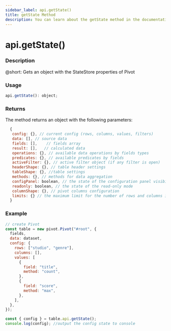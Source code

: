 ```yaml
---
sidebar_label: api.getState()
title: getState Method
description: You can learn about the getState method in the documentation of the DHTMLX JavaScript Pivot library. Browse developer guides and API reference, try out code examples and live demos, and download a free 30-day evaluation version of DHTMLX Pivot.
---
```


# api.getState()

### Description

@short: Gets an object with the StateStore properties of Pivot

### Usage

~~~jsx {}
api.getState(): object;
~~~

### Returns

The method returns an object with the following parameters:

~~~jsx {}
  {
   config: {}, // current config (rows, columns, values, filters)
   data: [], // source data
   fields: [],    // fields array
   result: [],   // calculated data
   operations: {}, // available data operations by fields types
   predicates: {}, // available predicates by fields
   activeFilter: {}, // active filter object (if any filter is open) 
   headerShape: {}, // table header settings
   tableShape: {}, //table settings
   methods: {}, // methods for data aggregation
   configPanel: boolean, // the state of the configuration panel visibility
   readonly: boolean, // the state of the read-only mode
   columnShape: {}, // pivot columns configuration
   limits: {} // the maximum limit for the number of rows and columns in the dataset
  }  
~~~

### Example

~~~jsx
// create Pivot
const table = new pivot.Pivot("#root", {
  fields,
  data: dataset,
  config: {
    rows: ["studio", "genre"],
    columns: [],
    values: [
      {
        field: "title",
        method: "count",
      },
      {
        field: "score",
        method: "max",
      },
    ],
  },
});

const { config } = table.api.getState();
console.log(config); //output the config state to console
~~~
